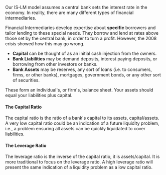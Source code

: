 Our IS-LM model assumes a central bank sets the interest rate in the economy. In reality, there are many different types of financial intermediaries.

Financial Intermediaries develop expertise about **specific** borrowers and tailor lending to these special needs. They borrow and lend at rates above those set by the central bank, in order to turn a profit. However, the 2008 crisis showed how this may go wrong.

- **Capital** can be thought of as an initial cash injection from the owners.
- **Bank Liabilities** may be demand deposits, interest paying deposits, or borrowing from other investors or banks.
- **Bank Assets** may be reserves, any sort of loans (i.e. to consumers, firms, or other banks), mortgages, government bonds, or any other sort of securities.

These form an individual's, or firm's, balance sheet. Your assets should equal your liabilities plus capital.

#### The Capital Ratio
The capital ratio is the ratio of a bank's capital to its assets, capital/assets.
A very low capital ratio could be an indication of a future liquidity problem, i.e., a problem ensuring all assets can be quickly liquidated to cover liabilities.

#### The Leverage Ratio
The leverage ratio is the inverse of the capital ratio, it is assets/capital. It is more traditional to focus on the leverage ratio. A high leverage ratio will present the same indication of a liquidity problem as a low capital ratio.

